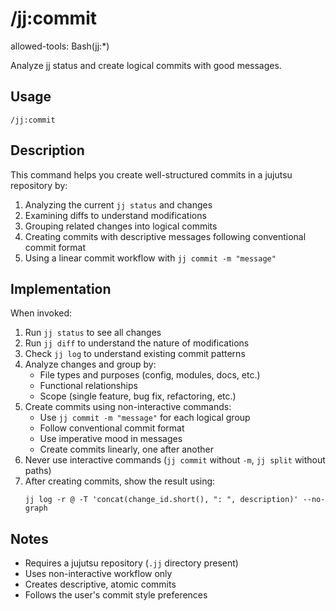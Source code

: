 # /jj:commit

allowed-tools: Bash(jj:*)

Analyze jj status and create logical commits with good messages.

## Usage

```
/jj:commit
```

## Description

This command helps you create well-structured commits in a jujutsu repository by:

1. Analyzing the current `jj status` and changes
2. Examining diffs to understand modifications
3. Grouping related changes into logical commits
4. Creating commits with descriptive messages following conventional commit format
5. Using a linear commit workflow with `jj commit -m "message"`

## Implementation

When invoked:

1. Run `jj status` to see all changes
2. Run `jj diff` to understand the nature of modifications
3. Check `jj log` to understand existing commit patterns
4. Analyze changes and group by:
   - File types and purposes (config, modules, docs, etc.)
   - Functional relationships
   - Scope (single feature, bug fix, refactoring, etc.)
5. Create commits using non-interactive commands:
   - Use `jj commit -m "message"` for each logical group
   - Follow conventional commit format
   - Use imperative mood in messages
   - Create commits linearly, one after another
6. Never use interactive commands (`jj commit` without `-m`, `jj split` without paths)
7. After creating commits, show the result using:
   ```
   jj log -r @ -T 'concat(change_id.short(), ": ", description)' --no-graph
   ```

## Notes

- Requires a jujutsu repository (`.jj` directory present)
- Uses non-interactive workflow only
- Creates descriptive, atomic commits
- Follows the user's commit style preferences
